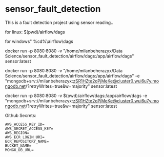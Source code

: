 # sensor_fault_detection
This is a fault detection project using sensor reading..


for linux:
$(pwd)/airflow/dags

for windows"
%cd%\airflow\dags

docker run -p 8080:8080 -v "/home/milanbeherazyx/Data Science/sensor_fault_detection/airflow/dags:/app/airflow/dags" sensor:latest

docker run -p 8080:8080 -v "/home/milanbeherazyx/Data Science/sensor_fault_detection/airflow/dags:/app/airflow/dags" -e "mongodb+srv://milanbeherazyx:zSR1HZte2oPjMeKe@cluster0.wui6u7y.mongodb.net/?retryWrites=true&w=majority" sensor:latest 


docker run -p 8080:8080 -v $(pwd)/airflow/dags:/app/airflow/dags -e "mongodb+srv://milanbeherazyx:zSR1HZte2oPjMeKe@cluster0.wui6u7y.mongodb.net/?retryWrites=true&w=majority" sensor:latest 



Github Secrets:
```
AWS_ACCESS_KEY_ID=
AWS_SECRET_ACCESS_KEY=
AWS_REGION=
AWS_ECR_LOGIN_URI=
ECR_REPOSITORY_NAME=
BUCKET_NAME=
MONGO_DB_URL=
```